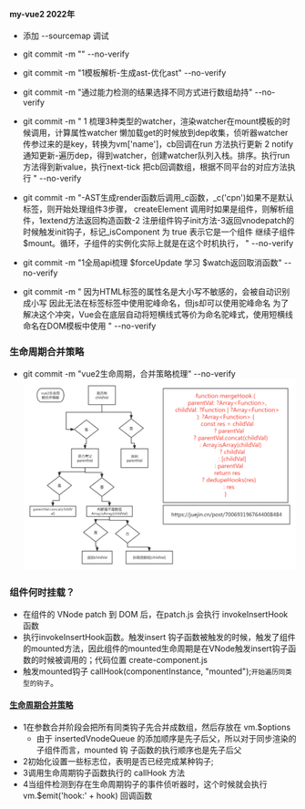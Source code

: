 #### my-vue2 2022年
- 添加 --sourcemap 调试
- git commit -m "" --no-verify
- git commit -m "1模板解析-生成ast-优化ast" --no-verify
- git commit -m "通过能力检测的结果选择不同方式进行数组劫持" --no-verify
- git commit -m " 1 梳理3种类型的watcher，渲染watcher在mount模板的时候调用，计算属性watcher 懒加载get的时候放到dep收集，侦听器watcher 传参过来的是key，转换为vm['name']，cb回调在run 方法执行更新
  2 notify通知更新-遍历dep，得到watcher，创建watcher队列入栈。排序。执行run方法得到新value，执行next-tick 把cb回调数组，根据不同平台的对应方法执行 " --no-verify
- git commit -m "-AST生成render函数后调用_c函数，_c('cpn')如果不是默认标签，则开始处理组件3步骤， createElement 调用时如果是组件，则解析组件，1extend方法返回构造函数-2 注册组件钩子init方法-3返回vnodepatch的时候触发init钩子，标记_isComponent 为 true 表示它是一个组件 继续子组件$mount。循环，子组件的实例化实际上就是在这个时机执行， " --no-verify

- git commit -m "1全局api梳理 $forceUpdate 学习 $watch返回取消函数" --no-verify
- git commit -m "
因为HTML标签的属性名是大小写不敏感的，会被自动识别成小写
因此无法在标签标签中使用驼峰命名，但js却可以使用驼峰命名
为了解决这个冲突，Vue会在底层自动将短横线式等价为命名驼峰式，使用短横线命名在DOM模板中使用 " --no-verify

### 生命周期合并策略
- git commit -m "vue2生命周期，合并策略梳理" --no-verify
![生命周期合并策略梳理](https://github.com/tangchao0106/my-vue2/blob/main/study-images/vue2%E7%94%9F%E5%91%BD%E5%91%A8%E6%9C%9F%E5%90%88%E5%B9%B6%E7%AD%96%E7%95%A5%20.png)

### 组件何时挂载？
- 在组件的 VNode patch 到 DOM 后，在patch.js  会执⾏ invokeInsertHook 函数
- 执行invokeInsertHook函数。触发insert 钩子函数被触发的时候，触发了组件的mounted方法，因此组件的mounted生命周期是在VNode触发insert钩子函数的时候被调用的；代码位置 create-component.js
- 触发mounted钩子 callHook(componentInstance, "mounted");`开始遍历同类型的钩子`。
####  [生命周期合并策略](https://tangchao0106.github.io/tc-blog/vuebook/vue2%E6%BA%90%E7%A0%81%E7%94%9F%E5%91%BD%E5%91%A8%E6%9C%9F%E5%90%88%E5%B9%B6%E7%AD%96%E7%95%A5%E6%A2%B3%E7%90%86.html)
- 1在参数合并阶段会把所有同类钩子先合并成数组，然后存放在 vm.$options
  - 由于 insertedVnodeQueue 的添加顺序是先⼦后⽗，所以对于同步渲染的⼦组件⽽⾔，mounted 钩 ⼦函数的执⾏顺序也是先⼦后⽗
- 2初始化设置一些标志位，表明是否已经完成某种钩子;
- 3调用生命周期钩子函数执行的 callHook 方法
- 4当组件检测到存在生命周期钩子的事件侦听器时，这个时候就会执行vm.$emit('hook:' + hook) 回调函数


